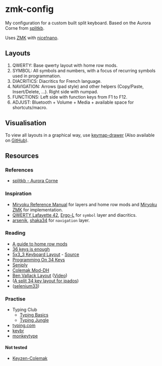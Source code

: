 zmk-config
==========

My configuration for a custom built split keyboard.
Based on the Aurora Corne from [splitkb](https://splitkb.com).

Uses [ZMK](https://zmk.dev/) with [nice!nano](https://nicekeyboards.com/nice-nano).

## Layouts

1. QWERTY: Base qwerty layout with home row mods.
2. SYMBOL: All symbols and numbers, with a focus of recurring symbols used in programmation.
3. DIACRITICS: Diacritics for French language. 
4. NAVIGATION: Arrows (pad style) and other helpers (Copy/Paste, Insert/Delete, ...). Right side with numpad.
5. FUNCTIONS: Left side with function keys from F1 to F12. 
6. ADJUST: Bluetooth + Volume + Media + available space for shortcuts/macro.

## Visualisation

To view all layouts in a graphical way, use [keymap-drawer](https://keymap-drawer.streamlit.app/) (Also available on [GitHub](https://github.com/caksoylar/keymap-drawer)).

## Resources

### References

- [splitkb - Aurora Corne](https://github.com/splitkb/aurora/tree/master/Aurora%20Corne)

### Inspiration

- [Miryoku Reference Manual](https://github.com/manna-harbour/miryoku/tree/master/docs/reference) for layers and home row mods and [Miryoku ZMK](https://github.com/manna-harbour/miryoku_zmk) for implementation.
- [QWERTY Lafayette 42](https://qwerty-lafayette.org/42), [Ergo-L](https://ergol.org/) for `symbol` layer and diacritics.
- [arsenik](https://github.com/OneDeadKey/arsenik), [shaka34](https://github.com/lobre/shaka34) for `navigation` layer.

### Reading

- [A guide to home row mods](https://precondition.github.io/home-row-mods#putting-home-row-mods-on-almost-all-layers)
- [36 keys is enough](https://pcoves.gitlab.io/en/blog/keyboard-36-keys/)
- [5x3_3 Keyboard Layout](https://evantravers.com/articles/2023/05/27/5x3-3-keyboard-layout/#fn1) - [Source](https://github.com/evantravers/zmk-config/blob/master/config/corneish_zen.keymap)
- [Programming On 34 Keys](https://peppe.rs/posts/programming_on_34_keys/)
- [Seniply](https://stevep99.github.io/seniply/)
- [Colemak Mod-DH](https://colemakmods.github.io/mod-dh/)
- [Ben Vallack Layout](https://github.com/benvallack/zmk-config/blob/84ae125986b18e1e6dfb1f2a6a15777429f29520/config/cradio.keymap) ([Video](https://www.youtube.com/watch?v=8wZ8FRwOzhU))
- ([A split 34 key layout for ipados](https://mattgemmell.scot/a-split-34-key-layout-for-ipados/))
- ([selenium33](https://github.com/OneDeadKey/arsenik/tree/main/mods/selenium33))

### Practise

- Typing Club
  - [Typing Basics](https://www.typingclub.com/sportal/program-1.game)
  - [Typing Jungle](https://www.typingclub.com/sportal/program-3.game)
- [typing.com](https://www.typing.com/student/lessons)
- [keybr](https://www.keybr.com)
- [monkeytype](https://monkeytype.com/)

#### Not tested

- [Keyzen-Colemak](http://first20hours.github.io/keyzen-colemak/)
